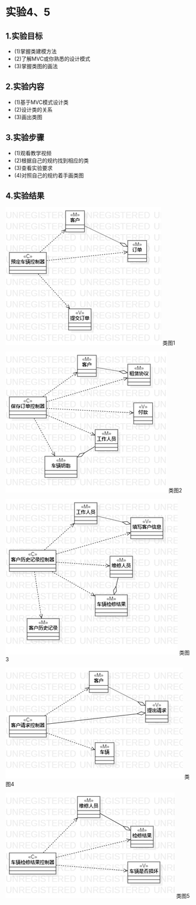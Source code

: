 # 实验4、5
## 1.实验目标    
- (1)掌握类建模方法 
- (2)了解MVC或你熟悉的设计模式  
- (3)掌握类图的画法

## 2.实验内容
- (1)基于MVC模式设计类
- (2)设计类的关系  
- (3)画出类图  

## 3.实验步骤  
- (1)观看教学视频
- (2)根据自己的规约找到相应的类
- (3)查看实验要求
- (4)对照自己的规约着手画类图

## 4.实验结果

![类图1](./类图1.jpg)
类图1

![类图2](./类图2.jpg)
类图2

![类图3](./类图3.jpg)
类图3

![类图4](./类图4.jpg)
类图4

![类图5](./类图5.jpg)
类图5
